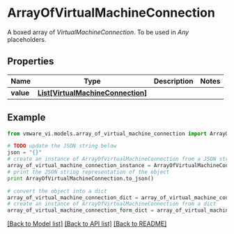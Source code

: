 # ArrayOfVirtualMachineConnection

A boxed array of *VirtualMachineConnection*. To be used in *Any* placeholders. 

## Properties
Name | Type | Description | Notes
------------ | ------------- | ------------- | -------------
**value** | [**List[VirtualMachineConnection]**](VirtualMachineConnection.md) |  | 

## Example

```python
from vmware_vi.models.array_of_virtual_machine_connection import ArrayOfVirtualMachineConnection

# TODO update the JSON string below
json = "{}"
# create an instance of ArrayOfVirtualMachineConnection from a JSON string
array_of_virtual_machine_connection_instance = ArrayOfVirtualMachineConnection.from_json(json)
# print the JSON string representation of the object
print ArrayOfVirtualMachineConnection.to_json()

# convert the object into a dict
array_of_virtual_machine_connection_dict = array_of_virtual_machine_connection_instance.to_dict()
# create an instance of ArrayOfVirtualMachineConnection from a dict
array_of_virtual_machine_connection_form_dict = array_of_virtual_machine_connection.from_dict(array_of_virtual_machine_connection_dict)
```
[[Back to Model list]](../README.md#documentation-for-models) [[Back to API list]](../README.md#documentation-for-api-endpoints) [[Back to README]](../README.md)



